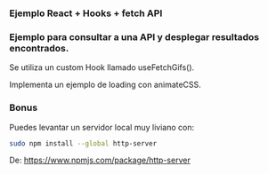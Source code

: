 ### Ejemplo React + Hooks + fetch API 

### Ejemplo para consultar a una API y desplegar resultados encontrados.

Se utiliza un custom Hook llamado useFetchGifs().

Implementa un ejemplo de loading con animateCSS.

### Bonus

Puedes levantar un servidor local muy liviano con:
```bash
sudo npm install --global http-server
```
De: https://www.npmjs.com/package/http-server